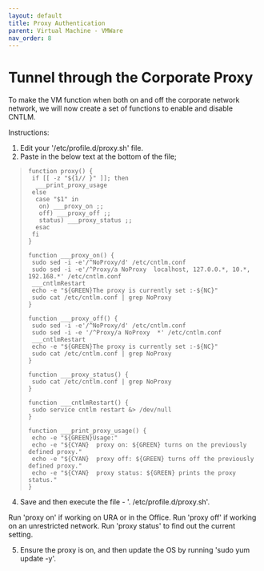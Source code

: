 ```yaml
---
layout: default
title: Proxy Authentication
parent: Virtual Machine - VMWare
nav_order: 8
---
```


# Tunnel through the Corporate Proxy

To make the VM function when both on and off the corporate network network, we will now create a set of functions to enable and disable CNTLM.

Instructions:
1. Edit your '/etc/profile.d/proxy.sh' file.
2. Paste in the below text at the bottom of the file;

>     function proxy() {
>      if [[ -z "${1// }" ]]; then
>       ___print_proxy_usage
>      else
>       case "$1" in
>        on) ___proxy_on ;;
>        off) ___proxy_off ;;
>        status) ___proxy_status ;;
>       esac
>      fi
>     }
>
>     function ___proxy_on() {
>      sudo sed -i -e'/^NoProxy/d' /etc/cntlm.conf
>      sudo sed -i -e'/^Proxy/a NoProxy  localhost, 127.0.0.*, 10.*, 192.168.*' /etc/cntlm.conf
>      ___cntlmRestart
>      echo -e "${GREEN}The proxy is currently set :-${NC}"
>      sudo cat /etc/cntlm.conf | grep NoProxy
>     }
>
>     function ___proxy_off() {
>      sudo sed -i -e'/^NoProxy/d' /etc/cntlm.conf
>      sudo sed -i -e '/^Proxy/a NoProxy  *' /etc/cntlm.conf
>      ___cntlmRestart
>      echo -e "${GREEN}The proxy is currently set :-${NC}"
>      sudo cat /etc/cntlm.conf | grep NoProxy
>     }
>
>     function ___proxy_status() {
>      sudo cat /etc/cntlm.conf | grep NoProxy
>     }
>
>     function ___cntlmRestart() {
>      sudo service cntlm restart &> /dev/null
>     }
>
>     function ___print_proxy_usage() {
>      echo -e "${GREEN}Usage:"
>      echo -e "${CYAN}  proxy on: ${GREEN} turns on the previously defined proxy."
>      echo -e "${CYAN}  proxy off: ${GREEN} turns off the previously defined proxy."
>      echo -e "${CYAN}  proxy status: ${GREEN} prints the proxy status."
>     }

4. Save and then execute the file - '. /etc/profile.d/proxy.sh'.


Run 'proxy on' if working on URA or in the Office.
Run 'proxy off' if working on an unrestricted network.
Run 'proxy status' to find out the current setting.

5. Ensure the proxy is on, and then update the OS by running 'sudo yum update -y'.